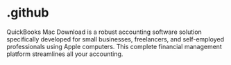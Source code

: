 # .github
QuickBooks Mac Download is a robust accounting software solution specifically developed for small businesses, freelancers, and self-employed professionals using Apple computers. This complete financial management platform streamlines all your accounting.
